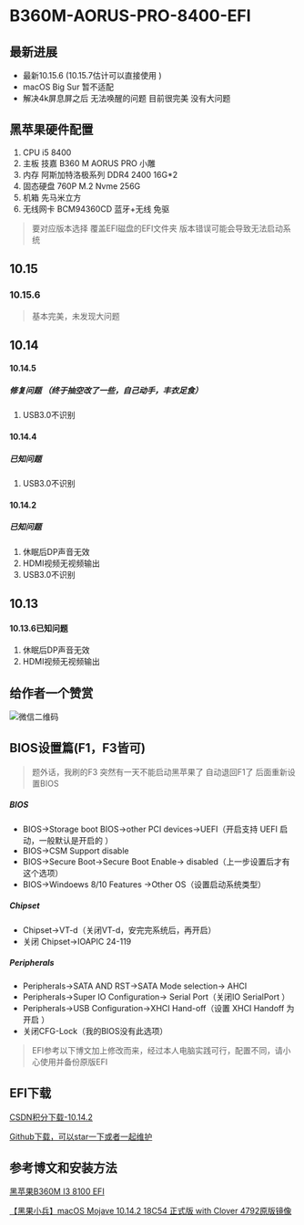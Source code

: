 # B360M-AORUS-PRO-8400-EFI

## 最新进展
* 最新10.15.6 (10.15.7估计可以直接使用 )
* macOS Big Sur 暂不适配
* 解决4k屏息屏之后 无法唤醒的问题 目前很完美 没有大问题

## 黑苹果硬件配置
1. CPU i5 8400
2. 主板 技嘉 B360 M AORUS PRO 小雕
3. 内存 阿斯加特洛极系列 DDR4 2400 16G*2
4. 固态硬盘 760P M.2 Nvme 256G
5. 机箱 先马米立方
6. 无线网卡 BCM94360CD 蓝牙+无线 免驱

> 要对应版本选择 覆盖EFI磁盘的EFI文件夹 版本错误可能会导致无法启动系统

## 10.15
### 10.15.6
> 基本完美，未发现大问题

## 10.14
#### 10.14.5
##### 修复问题 （终于抽空改了一些，自己动手，丰衣足食）
1. USB3.0不识别

#### 10.14.4
##### 已知问题 
1. USB3.0不识别

#### 10.14.2
##### 已知问题 
1. 休眠后DP声音无效
2. HDMI视频无视频输出
3. USB3.0不识别

## 10.13
#### 10.13.6已知问题 
1. 休眠后DP声音无效
2. HDMI视频无视频输出

## 给作者一个赞赏
![微信二维码](https://github.com/YelCode/GIGABYTE-B360M-AORUS-PRO-8400-EFI-Hackintosh/blob/master/res/WechatIMG153.jpeg)

## BIOS设置篇(F1，F3皆可)
> 题外话，我刷的F3 突然有一天不能启动黑苹果了 自动退回F1了 后面重新设置BIOS

##### BIOS
- BIOS->Storage boot BIOS->other PCI devices->UEFI（开启支持 UEFI 启动，一般默认是开启的 ）
-  BIOS->CSM Support disable
-  BIOS->Secure Boot->Secure Boot Enable-> disabled（上一步设置后才有这个选项）
-  BIOS->Windoews 8/10 Features ->Other OS（设置启动系统类型）

##### Chipset
- Chipset->VT-d（关闭VT-d，安完完系统后，再开启）
-  关闭 Chipset->IOAPIC 24-119

##### Peripherals
- Peripherals->SATA AND RST->SATA Mode selection-> AHCI
-  Peripherals->Super IO Configuration-> Serial Port（关闭IO SerialPort ）
-  Peripherals->USB Configuration->XHCI Hand-off（设置 XHCI Handoff 为 开启 ）
-  关闭CFG-Lock（我的BIOS没有此选项）

> EFI参考以下博文加上修改而来，经过本人电脑实践可行，配置不同，请小心使用并备份原版EFI

## EFI下载

[CSDN积分下载-10.14.2](https://download.csdn.net/download/q670051552/10888077)

[Github下载，可以star一下或者一起维护](https://github.com/StarYellow/GIGABYTE-B360M-AORUS-PRO-8400-EFI-Hackintosh)

## 参考博文和安装方法
[黑苹果B360M I3 8100 EFI](https://blog.csdn.net/flyhorstar/article/details/85242675)

[【黑果小兵】macOS Mojave 10.14.2 18C54 正式版 with Clover 4792原版镜像
](https://blog.daliansky.net/macOS-Mojave-10.14.2-18C54-official-version-with-Clover-4792-original-image.html)
